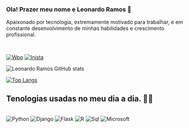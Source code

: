 ### Ola! Prazer meu nome e Leonardo Ramos 👋
<p>Apaixonado por tecnologia, extremamente motivado para trabalhar, e em constante
desenvolvimento de minhas habilidades
e crescimento profissional.</p><br/>



[![Wpp](https://img.shields.io/badge/WhatsApp-25D366?style=for-the-badge&logo=whatsapp&logoColor=white)](https://wa.me/5519986038118)
[![Inista](https://img.shields.io/badge/Instagram-E4405F?style=for-the-badge&logo=instagram&logoColor=white)](https://www.instagram.com/ramos.lnd/)

![Leonardo Ramos GitHub stats](https://github-readme-stats.vercel.app/api?username=Ramos86&show_icons=true&theme=radical)

[![Top Langs](https://github-readme-stats.vercel.app/api/top-langs/?username=ramos86&langs_count=8)](https://github.com/anuraghazra/github-readme-stats)
## Tenologias usadas no meu dia a dia. 👨‍💻

<div style="Display: inline_block"><br/>
    <img alingn="center" alt="Python" src="https://img.shields.io/badge/Python-14354C?style=for-the-badge&logo=python&logoColor=white"> 
    <img alingn="center" alt="Django" src="https://img.shields.io/badge/Django-092E20?style=for-the-badge&logo=django&logoColor=white">
    <img alingn="center" alt="Flask" src="https://img.shields.io/badge/Flask-000000?style=for-the-badge&logo=flask&logoColor=white"> 
    <img alingn="center" alt="R" src="https://img.shields.io/badge/R-276DC3?style=for-the-badge&logo=r&logoColor=white"> 
    <img alingn="center" alt="Sql" src="https://img.shields.io/badge/MySQL-00000F?style=for-the-badge&logo=mysql&logoColor=white"> 
    <img alingn="center" alt="Microsoft" src="https://img.shields.io/badge/Microsoft_Office-D83B01?style=for-the-badge&logo=microsoft-office&logoColor=white">
</div><br/>
